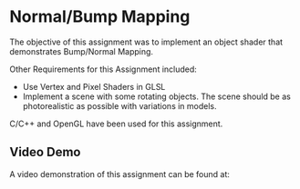 # Normal/Bump Mapping

The objective of this assignment was to implement an object shader that demonstrates Bump/Normal Mapping.

Other Requirements for this Assignment included:

- Use Vertex and Pixel Shaders in GLSL
- Implement a scene with some rotating objects. The scene should be as photorealistic as possible with variations in models.

C/C++ and OpenGL have been used for this assignment.

## Video Demo

A video demonstration of this assignment can be found at: 
